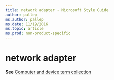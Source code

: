 ```yaml
---
title: network adapter - Microsoft Style Guide
author: pallep
ms.author: pallep
ms.date: 11/19/2016
ms.topic: article
ms.prod: non-product-specific
---
```


# network adapter

**See** [Computer and device term collection](/style-guide/a-z-word-list-term-collections/term-collections/computer-device-terms)

